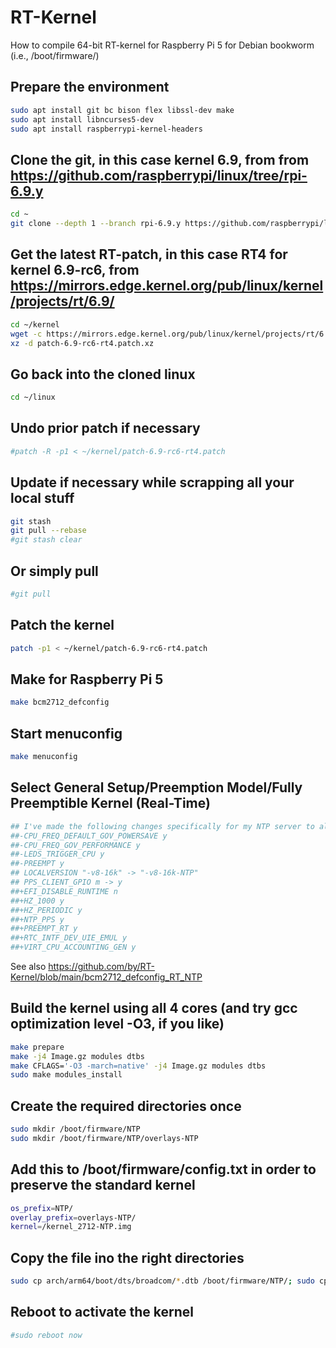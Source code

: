 # RT-Kernel
How to compile 64-bit RT-kernel for Raspberry Pi 5 for Debian bookworm (i.e., /boot/firmware/)

## Prepare the environment
```bash
sudo apt install git bc bison flex libssl-dev make
sudo apt install libncurses5-dev
sudo apt install raspberrypi-kernel-headers
```
## Clone the git, in this case kernel 6.9, from from https://github.com/raspberrypi/linux/tree/rpi-6.9.y
```bash
cd ~
git clone --depth 1 --branch rpi-6.9.y https://github.com/raspberrypi/linux
```
## Get the latest RT-patch, in this case RT4 for kernel 6.9-rc6, from https://mirrors.edge.kernel.org/pub/linux/kernel/projects/rt/6.9/
```bash
cd ~/kernel
wget -c https://mirrors.edge.kernel.org/pub/linux/kernel/projects/rt/6.9/patch-6.9-rc6-rt4.patch.xz
xz -d patch-6.9-rc6-rt4.patch.xz
```
## Go back into the cloned linux
```bash
cd ~/linux
```
## Undo prior patch if necessary
```bash
#patch -R -p1 < ~/kernel/patch-6.9-rc6-rt4.patch
```
## Update if necessary while scrapping all your local stuff
```bash
git stash
git pull --rebase
#git stash clear
```
## Or simply pull
```bash
#git pull
```
## Patch the kernel
```bash
patch -p1 < ~/kernel/patch-6.9-rc6-rt4.patch
```
## Make for Raspberry Pi 5
```bash
make bcm2712_defconfig
```
## Start menuconfig
```bash
make menuconfig
```
## Select General Setup/Preemption Model/Fully Preemptible Kernel (Real-Time)
```bash
## I've made the following changes specifically for my NTP server to also enable kernel PPS:
##-CPU_FREQ_DEFAULT_GOV_POWERSAVE y
##-CPU_FREQ_GOV_PERFORMANCE y
##-LEDS_TRIGGER_CPU y
##-PREEMPT y
## LOCALVERSION "-v8-16k" -> "-v8-16k-NTP"
## PPS_CLIENT_GPIO m -> y
##+EFI_DISABLE_RUNTIME n
##+HZ_1000 y
##+HZ_PERIODIC y
##+NTP_PPS y
##+PREEMPT_RT y
##+RTC_INTF_DEV_UIE_EMUL y
##+VIRT_CPU_ACCOUNTING_GEN y
```
See also https://github.com/by/RT-Kernel/blob/main/bcm2712_defconfig_RT_NTP

## Build the kernel using all 4 cores (and try gcc optimization level -O3, if you like)
```bash
make prepare
make -j4 Image.gz modules dtbs
make CFLAGS='-O3 -march=native' -j4 Image.gz modules dtbs
sudo make modules_install
```
## Create the required directories once
```bash
sudo mkdir /boot/firmware/NTP
sudo mkdir /boot/firmware/NTP/overlays-NTP
```
## Add this to /boot/firmware/config.txt in order to preserve the standard kernel
```bash
os_prefix=NTP/
overlay_prefix=overlays-NTP/
kernel=/kernel_2712-NTP.img
```
## Copy the file ino the right directories
```bash
sudo cp arch/arm64/boot/dts/broadcom/*.dtb /boot/firmware/NTP/; sudo cp arch/arm64/boot/dts/overlays/*.dtb* /boot/firmware/NTP/overlays-NTP/; sudo cp arch/arm64/boot/dts/overlays/README /boot/firmware/NTP/overlays-NTP/; sudo cp arch/arm64/boot/Image.gz /boot/firmware/kernel_2712-NTP.img
```
## Reboot to activate the kernel
```bash
#sudo reboot now
```
